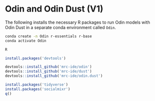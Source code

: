 # Odin and Odin Dust (V1)
The following installs the necessary R packages to run Odin models with Odin Dust in a separate conda environment called `Odin`.

```bash
conda create -n Odin r-essentials r-base
conda activate Odin

R
```

```R
install.packages('devtools')

devtools::install_github('mrc-ide/odin')
devtools::install_github('mrc-ide/dust')
devtools::install_github('mrc-ide/odin.dust')

install.packages('tidyverse')
install.packages('socialmixr')
q()
```
